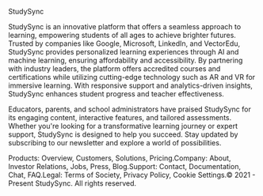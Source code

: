 StudySync

StudySync is an innovative platform that offers a seamless approach to learning, empowering students of all ages to achieve brighter futures. Trusted by companies like Google, Microsoft, LinkedIn, and VectorEdu, StudySync provides personalized learning experiences through AI and machine learning, ensuring affordability and accessibility. By partnering with industry leaders, the platform offers accredited courses and certifications while utilizing cutting-edge technology such as AR and VR for immersive learning. With responsive support and analytics-driven insights, StudySync enhances student progress and teacher effectiveness.

Educators, parents, and school administrators have praised StudySync for its engaging content, interactive features, and tailored assessments. Whether you're looking for a transformative learning journey or expert support, StudySync is designed to help you succeed. Stay updated by subscribing to our newsletter and explore a world of possibilities.

Products: Overview, Customers, Solutions, Pricing.Company: About, Investor Relations, Jobs, Press, Blog.Support: Contact, Documentation, Chat, FAQ.Legal: Terms of Society, Privacy Policy, Cookie Settings.© 2021 - Present StudySync. All rights reserved.
